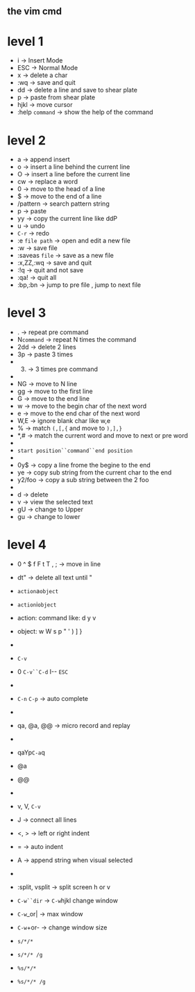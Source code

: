 ## the vim cmd

level 1
=====================================
* i -> Insert Mode
* ESC -> Normal Mode
* x -> delete a char
* :wq -> save and quit
* dd -> delete a line and save to shear plate
* p -> paste from shear plate
* hjkl -> move cursor
* :help `command` -> show the help of the command
 
level 2
=====================================
* a -> append insert
* o -> insert a line behind the current line
* O -> insert a line before the current line
* cw -> replace a word
* 0 -> move to the head of a line 
* $ -> move to the end of a line
* /pattern -> search pattern string
* p -> paste
* yy -> copy the current line like ddP
* u -> undo
* `C-r` -> redo
* :e `file path` -> open and edit a new file
* :w -> save file
* :saveas `file` -> save as a new file
* :x,ZZ,:wq -> save and quit
* :!q -> quit and not save
* :qa! -> quit all
* :bp,:bn -> jump to pre file , jump to next file

level 3
=====================================
* . -> repeat pre command
* N`command` -> repeat N times the command
* 2dd -> delete 2 lines
* 3p -> paste 3 times
* 3. -> 3 times pre command
* 
* NG -> move to N line
* gg -> move to the first line
* G -> move to the end line
* w -> move to the begin char of the next word
* e -> move to the end char of the next word
* W,E -> ignore blank char like w,e
* % -> match `(,[,{` and move to `),],}`
* *,# -> match the current word and move to next or pre word
* 
* `start position``command``end position`
* 
* 0y$ -> copy a line frome the begine to the end 
* ye -> copy sub string from the current char to the end
* y2/foo -> copy a sub string between the 2 foo
* 
* d -> delete
* v -> view the selected text
* gU -> change to Upper 
* gu -> change to lower

level 4
=====================================
* 0 ^ $ f F t T , ; -> move in line
* dt" -> delete all text until "
* `action`a`object`
* `action`i`object`
* action: command like: d y v
* object: w W s p " ' ) ] }
* 
* `C-v`
* 0 `C-v``C-d` I-- `ESC`
* 
* `C-n` `C-p` -> auto complete
* 
* qa, @a, @@ -> micro record and replay
* 
* qaYp`C-a`q
* @a
* @@
* 
* v, V, `C-v`
* J -> connect all lines
* <, > -> left or right indent
* = -> auto indent
* A -> append string when visual selected
* 
* :split, vsplit -> split screen h or v
* `C-w``dir` -> `C-w`hjkl change window
* `C-w`_or| -> max window
* `C-w`+or- -> change window size

* `s/*/*` 
* `s/*/* /g`
* `%s/*/* `
* `%s/*/* /g` 
